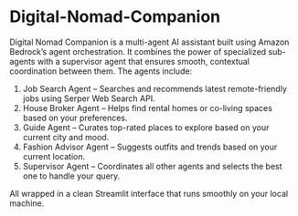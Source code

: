 # Digital-Nomad-Companion
Digital Nomad Companion is a multi-agent AI assistant built using Amazon Bedrock’s agent orchestration. It combines the power of specialized sub-agents with a supervisor agent that ensures smooth, contextual coordination between them.
The agents include:
1.	Job Search Agent – Searches and recommends latest remote-friendly jobs using Serper Web Search API.
2.	House Broker Agent – Helps find rental homes or co-living spaces based on your preferences.
3.	Guide Agent – Curates top-rated places to explore based on your current city and mood.
4.	Fashion Advisor Agent – Suggests outfits and trends based on your current location.
5.	Supervisor Agent – Coordinates all other agents and selects the best one to handle your query.

All wrapped in a clean Streamlit interface that runs smoothly on your local machine.
